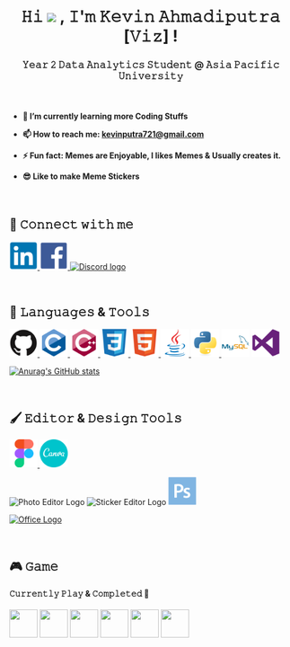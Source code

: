 <h1 align = "center",>
𝙷𝚒 <img src="https://raw.githubusercontent.com/MartinHeinz/MartinHeinz/master/wave.gif" width = "30px"> , 𝙸'𝚖 𝙺𝚎𝚟𝚒𝚗 𝙰𝚑𝚖𝚊𝚍𝚒𝚙𝚞𝚝𝚛𝚊 [𝚅𝚒𝚣] !</h1>

<h3 align= "center">
𝚈𝚎𝚊𝚛 𝟸 𝙳𝚊𝚝𝚊 𝙰𝚗𝚊𝚕𝚢𝚝𝚒𝚌𝚜 𝚂𝚝𝚞𝚍𝚎𝚗𝚝 @ 𝙰𝚜𝚒𝚊 𝙿𝚊𝚌𝚒𝚏𝚒𝚌 𝚄𝚗𝚒𝚟𝚎𝚛𝚜𝚒𝚝𝚢 </h3>
<br>

<h4>
  
- 🌱 I’m currently learning more Coding Stuffs

- 📫 How to reach me: kevinputra721@gmail.com

- ⚡ Fun fact: Memes are Enjoyable, I likes Memes & Usually creates it.
  
- 😎 Like to make Meme Stickers
  
</h4>

<br>

<h2> 📱 𝙲𝚘𝚗𝚗𝚎𝚌𝚝 𝚠𝚒𝚝𝚑 𝚖𝚎 </h2>

<a href="https://www.linkedin.com/in/kevin-ahmadi-b687a9234/" target="_blank" rel="noreferrer"> <img src="https://raw.githubusercontent.com/devicons/devicon/2ae2a900d2f041da66e950e4d48052658d850630/icons/linkedin/linkedin-original.svg" alt="linkedin logo" width = "50px" height = "50px"> </a>
<a href="https://www.facebook.com/kevin.ap.710/" target="_blank" rel="noreferrer"> <img src="https://raw.githubusercontent.com/devicons/devicon/2ae2a900d2f041da66e950e4d48052658d850630/icons/facebook/facebook-original.svg" alt="FB logo" width = "50px" height = "50px"> </a>
<a href="https://discordapp.com/users/478149740140429312/" target="_blank" rel="noreferrer"> <img src="https://camo.githubusercontent.com/5b475732a4ed305b1041d81185353428fb9860f5e5a5fe3249ee547e3b5aa69b/68747470733a2f2f63646e2e7261776769742e636f6d2f4e4e54696e2f646973636f72642d6c6f676f2f66343333333334342f7372632f6173736574732f616e696d61746564646973636f72642e737667" alt="Discord logo" width = "50px" height = "50px"> </a>

<br>


<h2> 🧰 𝙻𝚊𝚗𝚐𝚞𝚊𝚐𝚎𝚜 & 𝚃𝚘𝚘𝚕𝚜 </h2>

<a href="https://github.com/" target="_blank" rel="noreferrer"> <img src="https://raw.githubusercontent.com/devicons/devicon/2ae2a900d2f041da66e950e4d48052658d850630/icons/github/github-original.svg" alt="Github Logo" width = "50px" height = "50px"> </a> 
<a href="https://www.cprogramming.com/" target="_blank" rel="noreferrer"> <img src="https://raw.githubusercontent.com/devicons/devicon/master/icons/c/c-original.svg" alt="c" width="50px" height="50px"/> </a>
<a href="https://www.w3schools.com/cpp/" target="_blank" rel="noreferrer"> <img src="https://raw.githubusercontent.com/devicons/devicon/master/icons/cplusplus/cplusplus-original.svg" alt="cplusplus" width="50px" height="50px"/> </a>
<a href="https://www.w3schools.com/css/" target="_blank" rel="noreferrer"> <img src="https://raw.githubusercontent.com/devicons/devicon/2ae2a900d2f041da66e950e4d48052658d850630/icons/css3/css3-original.svg " alt="CSS logo" width = "50px" height = "50px"> </a>
<a href="https://www.w3.org/html/" target="_blank" rel="noreferrer"> <img src="https://raw.githubusercontent.com/devicons/devicon/2ae2a900d2f041da66e950e4d48052658d850630/icons/html5/html5-original.svg" alt="html5" width="50px" height="50px"/> </a>
<a href="https://www.java.com" target="_blank" rel="noreferrer">  <img src="https://raw.githubusercontent.com/devicons/devicon/2ae2a900d2f041da66e950e4d48052658d850630/icons/java/java-original.svg " alt="JAVA logo" width = "50px" height = "50px">  </a>
<a href="https://www.python.org" target="_blank" rel="noreferrer"> <img src="https://raw.githubusercontent.com/devicons/devicon/2ae2a900d2f041da66e950e4d48052658d850630/icons/python/python-original.svg" alt="PYP logo" width = "50px" height = "50px"> </a>
<a href="https://www.mysql.com/" target="_blank" rel="noreferrer"> <img src="https://raw.githubusercontent.com/devicons/devicon/2ae2a900d2f041da66e950e4d48052658d850630/icons/mysql/mysql-original-wordmark.svg" alt="MySQL Logo" width = "50px" height = "50px"></a>
<a href="https://visualstudio.microsoft.com/" target="_blank" rel="noreferrer"> <img src="https://raw.githubusercontent.com/devicons/devicon/2ae2a900d2f041da66e950e4d48052658d850630/icons/visualstudio/visualstudio-plain.svg" alt="V Studio logo" width = "50px" height = "50px"> </a>

[![Anurag's GitHub stats](https://github-readme-stats.vercel.app/api?username=VizDz&show_icons=true&theme=radical)](https://github.com/VizDz/github-readme-stats)


<br>

<h2> 🖌️ 𝙴𝚍𝚒𝚝𝚘𝚛 & 𝙳𝚎𝚜𝚒𝚐𝚗 𝚃𝚘𝚘𝚕𝚜 </h2>

<a href="https://www.figma.com/" target="_blank" rel="noreferrer"> <img src="https://raw.githubusercontent.com/devicons/devicon/2ae2a900d2f041da66e950e4d48052658d850630/icons/figma/figma-original.svg" alt="Figma Logo" width = "50px" height = "50px"> <img src="https://raw.githubusercontent.com/devicons/devicon/2ae2a900d2f041da66e950e4d48052658d850630/icons/canva/canva-original.svg" alt="Canva Logo" width = "50px" height = "50px"></a>

<img src="https://www.apkmirror.com/wp-content/uploads/2019/03/5c91ba43a70c2.png" alt="Photo Editor Logo" width = "50px" height = "50px">

<img src="https://play-lh.googleusercontent.com/7WoJ43YUgwTmFa-SF88Mmp-HW9EMgPQPAiAnnrw-72GujiF7ymDrguQ2mvJ59hHTtp1r" alt="Sticker Editor Logo" width = "50px" height = "50px">

<img src="https://raw.githubusercontent.com/devicons/devicon/2ae2a900d2f041da66e950e4d48052658d850630/icons/photoshop/photoshop-plain.svg" alt="PhotoShop Logo" width = "50px" height = "50px">

<a href="https://www.office.com/" target="_blank" rel="noreferrer"> <img src="https://upload.wikimedia.org/wikipedia/commons/thumb/5/5f/Microsoft_Office_logo_%282019%E2%80%93present%29.svg/1200px-Microsoft_Office_logo_%282019%E2%80%93present%29.svg.png" alt="Office Logo" width = "50px" height = "50px"> </a>



<br>


<h2> 🎮 𝙶𝚊𝚖𝚎</h2>
<h4> 𝙲𝚞𝚛𝚛𝚎𝚗𝚝𝚕𝚢 𝙿𝚕𝚊𝚢 & 𝙲𝚘𝚖𝚙𝚕𝚎𝚝𝚎𝚍 🙂 </h4>

<img src ="https://inceptum-stor.icons8.com/H2aC6PJj6G9x/unnamed.png" width = "50px" height = "50px"> <img src ="https://static.wikia.nocookie.net/punishing-gray-raven/images/e/e6/Site-logo.png/revision/latest?cb=20210602194638" width = "50px" height = "50px">
<img src ="https://image.api.playstation.com/vulcan/ap/rnd/202108/0410/np2Eb60bDep9fDWtqNNSzqZI.png" width = "50px" height = "50px">
<img src ="https://seeklogo.com/images/D/dota-2-logo-7804D430C9-seeklogo.com.png" width = "50px" height = "50px">
<img src ="https://png.pngitem.com/pimgs/s/184-1846111_transparent-final-fantasy-png-final-fantasy-xv-logo.png" width = "50px" height = "50px">
<img src ="https://www.siliconera.com/wp-content/uploads/2022/02/NieR-Automata-5th-Anniversary.jpg" width = "50px" height = "50px">




<br>




